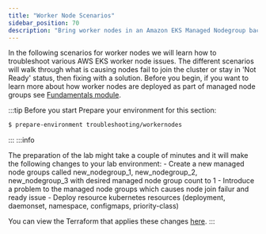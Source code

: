 ```yaml
---
title: "Worker Node Scenarios"
sidebar_position: 70
description: "Bring worker nodes in an Amazon EKS Managed Nodegroup back to healthy state."
---
```


In the following scenarios for worker nodes we will learn how to troubleshoot various AWS EKS worker node issues. The different scenarios will walk through what is causing nodes fail to join the cluster or stay in 'Not Ready' status, then fixing with a solution. Before you begin, if you want to learn more about how worker nodes are deployed as part of managed node groups see [Fundamentals module](/docs/fundamentals/managed-node-groups).

:::tip Before you start
Prepare your environment for this section:

```bash timeout=600 wait=300
$ prepare-environment troubleshooting/workernodes
```
:::
:::info

The preparation of the lab might take a couple of minutes and it will make the following changes to your lab environment:
    - Create a new managed node groups called new_nodegroup_1, new_nodegroup_2, new_nodegroup_3 with desired managed node group count to 1
    - Introduce a problem to the managed node groups which causes node join failur and ready issue
    - Deploy resource kubernetes resources (deployment, daemonset, namespace, configmaps, priority-class)
    
You can view the Terraform that applies these changes [here](https://github.com/VAR::MANIFESTS_OWNER/VAR::MANIFESTS_REPOSITORY/tree/VAR::MANIFESTS_REF/manifests/modules/troubleshooting/workernodes/.workshop/terraform).
:::
